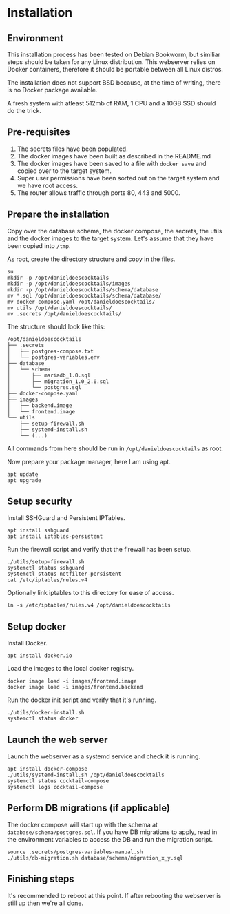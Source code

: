 # Installation

## Environment
This installation process has been tested on Debian Bookworm, but similiar steps should be taken for any Linux distribution.
This webserver relies on Docker containers, therefore it should be portable between all Linux distros.

The installation does not support BSD because, at the time of writing, there is no Docker package available.

A fresh system with atleast 512mb of RAM, 1 CPU and a 10GB SSD should do the trick.

## Pre-requisites
1. The secrets files have been populated.
1. The docker images have been built as described in the README.md
1. The docker images have been saved to a file with `docker save` and copied over to the target system.
1. Super user permissions have been sorted out on the target system and we have root access.
1. The router allows traffic through ports 80, 443 and 5000.

## Prepare the installation
Copy over the database schema, the docker compose, the secrets, the utils and the docker images to the target system. Let's assume that they have been copied into `/tmp`.

As root, create the directory structure and copy in the files.
```
su
mkdir -p /opt/danieldoescocktails
mkdir -p /opt/danieldoescocktails/images
mkdir -p /opt/danieldoescocktails/schema/database
mv *.sql /opt/danieldoescocktails/schema/database/
mv docker-compose.yaml /opt/danieldoescocktails/
mv utils /opt/danieldoescocktails/
mv .secrets /opt/danieldoescocktails/
```

The structure should look like this:
```
/opt/danieldoescocktails
├── .secrets
│   ├── postgres-compose.txt
│   └── postgres-variables.env
├── database
│   └── schema
│       ├── mariadb_1.0.sql
│       ├── migration_1.0_2.0.sql
│       └── postgres.sql
├── docker-compose.yaml
├── images
│   ├── backend.image
│   └── frontend.image
└── utils
    ├── setup-firewall.sh
    ├── systemd-install.sh
    └── (...)
```
All commands from here should be run in `/opt/danieldoescocktails` as root.

Now prepare your package manager, here I am using apt.
```
apt update
apt upgrade
```

## Setup security
Install SSHGuard and Persistent IPTables.
```
apt install sshguard
apt install iptables-persistent
```

Run the firewall script and verify that the firewall has been setup.
```
./utils/setup-firewall.sh
systemctl status sshguard
systemctl status netfilter-persistent
cat /etc/iptables/rules.v4
```

Optionally link iptables to this directory for ease of access.
```
ln -s /etc/iptables/rules.v4 /opt/danieldoescocktails
```

## Setup docker
Install Docker.
```
apt install docker.io
```

Load the images to the local docker registry.
```
docker image load -i images/frontend.image
docker image load -i images/frontend.backend
```

Run the docker init script and verify that it's running.
```
./utils/docker-install.sh
systemctl status docker
```

## Launch the web server
Launch the webserver as a systemd service and check it is running.
```
apt install docker-compose
./utils/systemd-install.sh /opt/danieldoescocktails
systemctl status cocktail-compose
systemctl logs cocktail-compose
```

## Perform DB migrations (if applicable)
The docker compose will start up with the schema at `database/schema/postgres.sql`.
If you have DB migrations to apply, read in the environment variables to access the DB and run the migration script.

```
source .secrets/postgres-variables-manual.sh
./utils/db-migration.sh database/schema/migration_x_y.sql
```

## Finishing steps
It's recommended to reboot at this point. If after rebooting the webserver is still up then we're all done.

